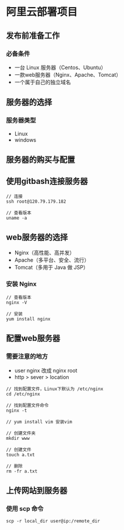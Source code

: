 # 阿里云部署项目

## 发布前准备工作

### 必备条件

* 一台 Linux 服务器（Centos、Ubuntu）
* 一款web服务器（Nginx、Apache、Tomcat）
* 一个属于自己的独立域名

## 服务器的选择

### 服务器类型

* Linux
* windows

## 服务器的购买与配置

## 使用gitbash连接服务器

```
// 连接
ssh root@120.79.179.182

// 查看版本
uname -a
```

## web服务器的选择
* Nginx（高性能、高并发）
* Apache（多平台、安全、流行）
* Tomcat（多用于 Java 做 JSP）

### 安装 Nginx

```
// 查看版本
nginx -V

// 安装
yum install nginx
```

## 配置web服务器

### 需要注意的地方

* user nginx 改成 nginx root
* http > sever > location

```
// 找到配置文件，Linux下默认为 /etc/nginx
cd /etc/nginx

// 找到配置文件命令
nginx -t

// yum install vim 安装vim

// 创建文件夹
mkdir www

// 创建文件
touch a.txt

// 删除
rm -fr a.txt
```

## 上传网站到服务器

### 使用 scp 命令

```
scp -r local_dir user@ip:/remote_dir
```
